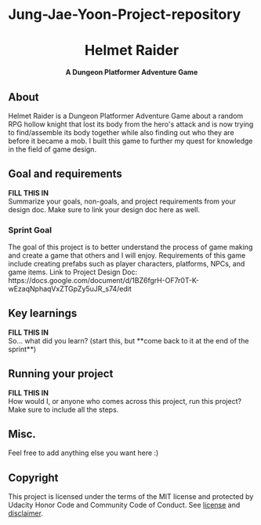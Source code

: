 # Jung-Jae-Yoon-Project-repository

<h1 align="center">Helmet Raider</h1>
<p align="center"><strong>A Dungeon Platformer Adventure Game</strong>
<br/>

<h2>About</h2>
Helmet Raider is a Dungeon Platformer Adventure Game about a random RPG hollow knight that lost its body from the hero's attack and is now trying to find/assemble its body together while also finding out who they are before it became a mob. I built this game to further my quest for knowledge in the field of game design.

<h2>Goal and requirements</h2>
<strong>FILL THIS IN</strong><br/>
 Summarize your goals, non-goals, and project requirements from your design doc. Make sure to link your design doc here as well. 

 <h3>Sprint Goal</h3>
The goal of this project is to better understand the process of game making and create a game that others and I will enjoy. Requirements of this game include creating prefabs such as player characters, platforms, NPCs, and game items. 
Link to Project Design Doc: https://docs.google.com/document/d/1BZ6fgrH-OF7r0T-K-wEzaqNphaqVxZTGpZy5uJR_s74/edit


<h2>Key learnings</h2>
<strong>FILL THIS IN</strong><br/>
So... what did you learn? (start this, but **come back to it at the end of the sprint**)

<h2>Running your project</h2>
<strong>FILL THIS IN</strong><br/>
How would I, or anyone who comes across this project, run this project? Make sure to include all the steps.

<h2>Misc.</h2>
Feel free to add anything else you want here :)

<h2>Copyright</h2>
This project is licensed under the terms of the MIT license and protected by Udacity Honor Code and Community Code of Conduct. See <a href="LICENSE.md">license</a> and <a href="LICENSE.DISCLAIMER.md">disclaimer</a>.
